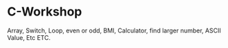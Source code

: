 # C-Workshop
Array, Switch, Loop, even or odd, BMI, Calculator, find larger number, ASCII Value, Etc ETC.
